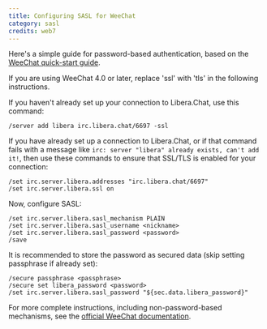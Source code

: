```yaml
---
title: Configuring SASL for WeeChat
category: sasl
credits: web7
---
```


Here's a simple guide for password-based authentication, based on the
[WeeChat quick-start guide](https://weechat.org/files/doc/stable/weechat_quickstart.en.html).

If you are using WeeChat 4.0 or later, replace 'ssl' with 'tls' in the 
following instructions.

If you haven't already set up your connection to Libera.Chat, use this command:

```irc
/server add libera irc.libera.chat/6697 -ssl
```

If you have already set up a connection to Libera.Chat, or if that command
fails with a message like
`irc: server "libera" already exists, can't add it!`, then use these
commands to ensure that SSL/TLS is enabled for your connection:

```irc
/set irc.server.libera.addresses "irc.libera.chat/6697"
/set irc.server.libera.ssl on
```

Now, configure SASL:

```irc
/set irc.server.libera.sasl_mechanism PLAIN
/set irc.server.libera.sasl_username <nickname>
/set irc.server.libera.sasl_password <password>
/save
```

It is recommended to store the password as secured data (skip setting
passphrase if already set):

```irc
/secure passphrase <passphrase>
/secure set libera_password <password>
/set irc.server.libera.sasl_password "${sec.data.libera_password}"
```

For more complete instructions, including non-password-based mechanisms,
see the [official WeeChat documentation](https://www.weechat.org/files/doc/stable/weechat_user.en.html#irc_sasl_authentication).
